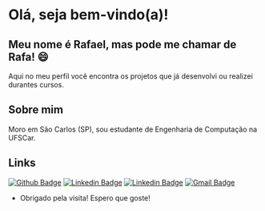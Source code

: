 # Olá, seja bem-vindo(a)!
 
## Meu nome é Rafael, mas pode me chamar de Rafa! :smile:
 
Aqui no meu perfil você encontra os projetos que já desenvolvi ou realizei durantes cursos.

## Sobre mim
Moro em São Carlos (SP), sou estudante de Engenharia de Computação na UFSCar.

## Links
[![Github Badge](https://img.shields.io/badge/-Github-000?style=flat-square&logo=Github&logoColor=white&link=https://github.com/Rafa-tm)](https://github.com/Rafa-tm)
[![Linkedin Badge](https://img.shields.io/badge/-LinkedIn-blue?style=flat-square&logo=Linkedin&logoColor=white&link=https://www.linkedin.com/in/rafaelturyminatel/)](https://www.linkedin.com/in/rafaelturyminatel/)
[![Linkedin Badge](https://img.shields.io/badge/-Behance-blue?style=flat-square&logo=behance&logoColor=white&https://www.behance.net/rafaeltury)](https://www.behance.net/rafaeltury)
[![Gmail Badge](https://img.shields.io/badge/-Gmail-c14438?style=flat-square&logo=Gmail&logoColor=white&link=mailto:rafaelturyminatel@gmail.com)](mailto:rafaelturyminatel@gmail.com)
 
- Obrigado pela visita! Espero que goste!
